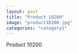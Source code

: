 ```yaml
---
layout: post
title: "Product 10200"
image: "product10200.jpg"
categories: "category1"
---
```

Product 10200
